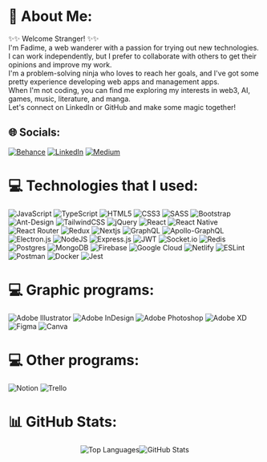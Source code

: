 <!-- <div id="header" align="center">
  <img src="https://media.giphy.com/media/Ysa5oH0RszCVi/giphy.gif" width="250"/>
</div>
 
<div id="badges" align="center">
  <a href="https://www.linkedin.com/in/fadimeozdemir/">
    <img src="https://img.shields.io/badge/LinkedIn-blue?style=for-the-badge&logo=linkedin&logoColor=white" alt="LinkedIn Badge"/>
  </a>
  </div>
  
 <h1>
 ✨✨ Hey there
  ✨✨
</h1> 
 
---

### :woman_technologist: About Me :
I am a Javascript Software Developer <img src="https://media.giphy.com/media/WUlplcMpOCEmTGBtBW/giphy.gif" width="30"> from Turkey.

---

### :hammer_and_wrench: Some of the languages and tools I used:
<div> 
  <img src="https://github.com/devicons/devicon/blob/master/icons/javascript/javascript-original.svg" title="JavaScript" alt="JavaScript" width="40" height="40"/>&nbsp;
  <img src="https://github.com/devicons/devicon/blob/master/icons/react/react-original-wordmark.svg" title="React" alt="React" width="40" height="40"/>&nbsp; 
  <img src="https://github.com/devicons/devicon/blob/master/icons/bootstrap/bootstrap-original.svg" title="Bootstrap" alt="bootstrap" width="40" height="40"/>&nbsp; 
  <img src="https://github.com/devicons/devicon/blob/master/icons/redux/redux-original.svg" title="Redux" alt="Redux " width="40" height="40"/>&nbsp;
  <img src="https://github.com/devicons/devicon/blob/master/icons/css3/css3-plain-wordmark.svg"  title="CSS3" alt="CSS" width="40" height="40"/>&nbsp;
  <img src="https://github.com/devicons/devicon/blob/master/icons/html5/html5-original.svg" title="HTML5" alt="HTML" width="40" height="40"/>&nbsp; 
  <img src="https://github.com/devicons/devicon/blob/master/icons/graphql/graphql-plain.svg" title="GraphQL" alt="GraphQL" width="40" height="40"/>&nbsp;  
  <img src="https://github.com/devicons/devicon/blob/master/icons/mongodb/mongodb-original.svg" title="mongoDB" alt="mongodb" width="40" height="40"/>&nbsp;  
   <img src="https://github.com/devicons/devicon/blob/master/icons/express/express-original.svg" title="express" alt="express" width="40" height="40"/>&nbsp; 
    <img src="https://github.com/devicons/devicon/blob/master/icons/firebase/firebase-plain-wordmark.svg" title="Firebase" alt="Firebase" width="40"height="40"/>&nbsp; 
  <img src="https://github.com/devicons/devicon/blob/master/icons/nodejs/nodejs-original-wordmark.svg" title="NodeJS" alt="NodeJS" width="40" height="40"/>&nbsp;  
  <img src="https://github.com/devicons/devicon/blob/master/icons/git/git-original-wordmark.svg" title="Git" alt="Git" width="40" height="40"/>&nbsp; 
  <img src="https://github.com/devicons/devicon/blob/master/icons/figma/figma-original.svg" title="figma" alt="figma" width="40" height="40"/>&nbsp; 
</div>

---

- 🔭 I’m currently working at Stelab
- 🌱 I’m currently learning typescript

---

### :fire: My Stats :  

![Anurag's GitHub stats](https://github-readme-stats.vercel.app/api?username=fadime-ozdemir&show_icons=true&theme=nightowl)  

[![GitHub Streak](https://github-readme-streak-stats.herokuapp.com/?user=fadime-ozdemir&theme=nightowl)](https://git.io/streak-stats) &nbsp;
[![Top Langs](https://github-readme-stats.vercel.app/api/top-langs/?username=fadime-ozdemir&theme=nightowl&layout=compact)](https://github.com/anuraghazra/github-readme-stats)


<!--
**fadime-ozdemir/fadime-ozdemir** is a ✨ _special_ ✨ repository because its `README.md` (this file) appears on your GitHub profile.

Here are some ideas to get you started:

 
- 👯 I’m looking to collaborate on ...
- 🤔 I’m looking for help with ...
- 💬 Ask me about ...
- 📫 How to reach me: ...
- 😄 Pronouns: ...
- ⚡ Fun fact: ...
-->

# 💫 About Me:
 ✨✨  Welcome Stranger!  ✨✨<br> I'm Fadime, a web wanderer with a passion for trying out new technologies.<br>I can work independently, but I prefer to collaborate with others to get their opinions and improve my work. <br>I'm a problem-solving ninja who loves to reach her goals, and I've got some pretty experience developing web apps and management apps.<br>When I'm not coding, you can find me exploring my interests in web3, AI, games, music, literature, and manga. <br>Let's connect on LinkedIn or GitHub and make some magic together!<br>


## 🌐 Socials:
[![Behance](https://img.shields.io/badge/Behance-1769ff?logo=behance&logoColor=white)](https://behance.net/fadimeozdemir/projects) [![LinkedIn](https://img.shields.io/badge/LinkedIn-%230077B5.svg?logo=linkedin&logoColor=white)](https://linkedin.com/in/https://www.linkedin.com/in/fadimeozdemir/) [![Medium](https://img.shields.io/badge/Medium-12100E?logo=medium&logoColor=white)](https://medium.com/@https://medium.com/@fadime.ozdemir11) 

# 💻 Technologies that I used:
![JavaScript](https://img.shields.io/badge/javascript-%23323330.svg?style=flat&logo=javascript&logoColor=%23F7DF1E) ![TypeScript](https://img.shields.io/badge/typescript-%23007ACC.svg?style=flat&logo=typescript&logoColor=white) ![HTML5](https://img.shields.io/badge/html5-%23E34F26.svg?style=flat&logo=html5&logoColor=white) ![CSS3](https://img.shields.io/badge/css3-%231572B6.svg?style=flat&logo=css3&logoColor=white)  ![SASS](https://img.shields.io/badge/SASS-hotpink.svg?style=flat&logo=SASS&logoColor=white) ![Bootstrap](https://img.shields.io/badge/bootstrap-%23563D7C.svg?style=flat&logo=bootstrap&logoColor=white) ![Ant-Design](https://img.shields.io/badge/-AntDesign-%230170FE?style=flat&logo=ant-design&logoColor=white) ![TailwindCSS](https://img.shields.io/badge/tailwindcss-%2338B2AC.svg?style=flat&logo=tailwind-css&logoColor=white) ![jQuery](https://img.shields.io/badge/jquery-%230769AD.svg?style=flat&logo=jquery&logoColor=white)  ![React](https://img.shields.io/badge/react-%2320232a.svg?style=flat&logo=react&logoColor=%2361DAFB) ![React Native](https://img.shields.io/badge/react_native-%2320232a.svg?style=flat&logo=react&logoColor=%2361DAFB) ![React Router](https://img.shields.io/badge/React_Router-CA4245?style=flat&logo=react-router&logoColor=white)  ![Redux](https://img.shields.io/badge/redux-%23593d88.svg?style=flat&logo=redux&logoColor=white)  ![Nextjs](https://img.shields.io/badge/Next.js-%23007ACC.svg?style=flat&logo=nextdotjs&logoColor=white) ![GraphQL](https://img.shields.io/badge/-GraphQL-E10098?style=flat&logo=graphql&logoColor=white) ![Apollo-GraphQL](https://img.shields.io/badge/-ApolloGraphQL-311C87?style=flat&logo=apollo-graphql) ![Electron.js](https://img.shields.io/badge/Electron-191970?style=flat&logo=Electron&logoColor=white) ![NodeJS](https://img.shields.io/badge/node.js-6DA55F?style=flat&logo=node.js&logoColor=white) ![Express.js](https://img.shields.io/badge/express.js-%23404d59.svg?style=flat&logo=express&logoColor=%2361DAFB) ![JWT](https://img.shields.io/badge/JWT-black?style=flat&logo=JSON%20web%20tokens) ![Socket.io](https://img.shields.io/badge/Socket.io-black?style=flat&logo=socket.io&badgeColor=010101) ![Redis](https://img.shields.io/badge/redis-%23DD0031.svg?style=flat&logo=redis&logoColor=white) ![Postgres](https://img.shields.io/badge/postgres-%23316192.svg?style=flat&logo=postgresql&logoColor=white) ![MongoDB](https://img.shields.io/badge/MongoDB-%234ea94b.svg?style=flat&logo=mongodb&logoColor=white)  ![Firebase](https://img.shields.io/badge/firebase-%23039BE5.svg?style=flat&logo=firebase) ![Google Cloud](https://img.shields.io/badge/Google%20Cloud-%234285F4.svg?style=flat&logo=google-cloud&logoColor=white) ![Netlify](https://img.shields.io/badge/netlify-%23000000.svg?style=flat&logo=netlify&logoColor=#00C7B7) ![ESLint](https://img.shields.io/badge/ESLint-4B3263?style=flat&logo=eslint&logoColor=white)  ![Postman](https://img.shields.io/badge/Postman-FF6C37?style=flat&logo=postman&logoColor=white) ![Docker](https://img.shields.io/badge/docker-%230db7ed.svg?style=flat&logo=docker&logoColor=white)   ![Jest](https://img.shields.io/badge/Jest-FF6C37?style=flat&logo=jest&logoColor=white)

# 💻 Graphic programs:
![Adobe Illustrator](https://img.shields.io/badge/adobeillustrator-%23FF9A00.svg?style=flat&logo=adobeillustrator&logoColor=white) ![Adobe InDesign](https://img.shields.io/badge/Adobe%20InDesign-49021F?style=flat&logo=adobeindesign&logoColor=white) ![Adobe Photoshop](https://img.shields.io/badge/adobephotoshop-%2331A8FF.svg?style=flat&logo=adobephotoshop&logoColor=white) ![Adobe XD](https://img.shields.io/badge/Adobe%20XD-470137?style=flat&logo=Adobe%20XD&logoColor=#FF61F6) ![Figma](https://img.shields.io/badge/figma-%23F24E1E.svg?style=flat&logo=figma&logoColor=white) ![Canva](https://img.shields.io/badge/Canva-%2300C4CC.svg?style=flat&logo=Canva&logoColor=white)


# 💻 Other programs:
![Notion](https://img.shields.io/badge/Notion-%23000000.svg?style=flat&logo=notion&logoColor=white) ![Trello](https://img.shields.io/badge/Trello-%23026AA7.svg?style=flat&logo=Trello&logoColor=white) 

# 📊 GitHub Stats:
<div align="center" style="display: flex; justify-content:center; align-items:center; ">
  <img src="https://github-readme-stats.vercel.app/api/top-langs/?username=fadime-ozdemir&theme=dark&hide_border=true&include_all_commits=true&count_private=true&layout=compact" alt="Top Languages" />   
  <img src="https://github-readme-stats.vercel.app/api?username=fadime-ozdemir&theme=dark&hide_border=true&include_all_commits=true&count_private=true" alt="GitHub Stats" />
</div>


<!---
![](https://github-readme-streak-stats.herokuapp.com/?user=fadime-ozdemir&theme=dark&hide_border=true)
## 🏆 GitHub Trophies
![](https://github-profile-trophy.vercel.app/?username=fadime-ozdemir&theme=radical&no-frame=true&no-bg=false&margin-w=4)

### ✍️ Random Dev Quote
![](https://quotes-github-readme.vercel.app/api?type=horizontal&theme=radical)

### 😂 Random Dev Meme
<img src="https://random-memer.herokuapp.com/" width="512px"/>
---
[![](https://visitcount.itsvg.in/api?id=fadime-ozdemir&icon=0&color=0)](https://visitcount.itsvg.in)
-->
 
